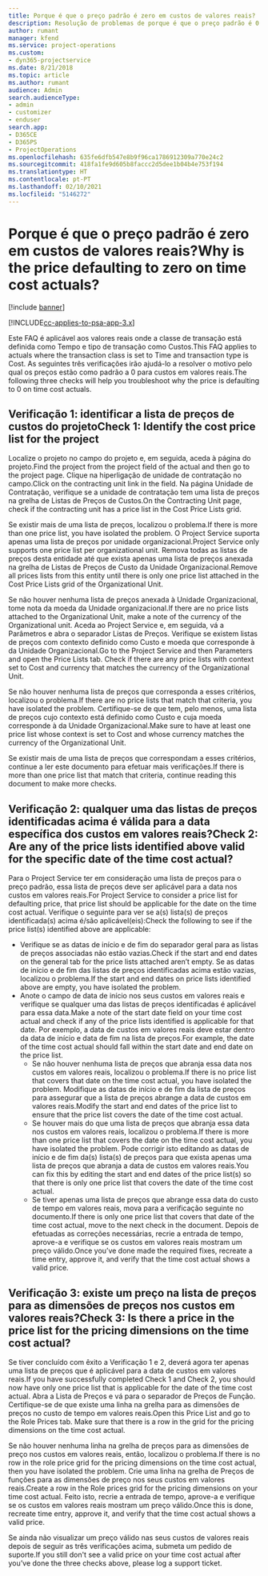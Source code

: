 ```yaml
---
title: Porque é que o preço padrão é zero em custos de valores reais?
description: Resolução de problemas de porque é que o preço padrão é 0 para custos de valores reais.
author: rumant
manager: kfend
ms.service: project-operations
ms.custom:
- dyn365-projectservice
ms.date: 8/21/2018
ms.topic: article
ms.author: rumant
audience: Admin
search.audienceType:
- admin
- customizer
- enduser
search.app:
- D365CE
- D365PS
- ProjectOperations
ms.openlocfilehash: 635fe6dfb547e8b9f96ca1786912309a770e24c2
ms.sourcegitcommit: 418fa1fe9d605b8faccc2d5dee1b04b4e753f194
ms.translationtype: HT
ms.contentlocale: pt-PT
ms.lasthandoff: 02/10/2021
ms.locfileid: "5146272"
---
```

# <a name="why-is-the-price-defaulting-to-zero-on-time-cost-actuals"></a><span data-ttu-id="4e6c0-103">Porque é que o preço padrão é zero em custos de valores reais?</span><span class="sxs-lookup"><span data-stu-id="4e6c0-103">Why is the price defaulting to zero on time cost actuals?</span></span>

[!include [banner](../includes/psa-now-project-operations.md)]

[!INCLUDE[cc-applies-to-psa-app-3.x](../includes/cc-applies-to-psa-app-3x.md)]

<span data-ttu-id="4e6c0-104">Este FAQ é aplicável aos valores reais onde a classe de transação está definida como Tempo e tipo de transação como Custos.</span><span class="sxs-lookup"><span data-stu-id="4e6c0-104">This FAQ applies to actuals where the transaction class is set to Time and transaction type is Cost.</span></span> <span data-ttu-id="4e6c0-105">As seguintes três verificações irão ajudá-lo a resolver o motivo pelo qual os preços estão como padrão a 0 para custos em valores reais.</span><span class="sxs-lookup"><span data-stu-id="4e6c0-105">The following three checks will help you troubleshoot why the price is defaulting to 0 on time cost actuals.</span></span>
 
## <a name="check-1-identify-the-cost-price-list-for-the-project"></a><span data-ttu-id="4e6c0-106">Verificação 1: identificar a lista de preços de custos do projeto</span><span class="sxs-lookup"><span data-stu-id="4e6c0-106">Check 1: Identify the cost price list for the project</span></span>

<span data-ttu-id="4e6c0-107">Localize o projeto no campo do projeto e, em seguida, aceda à página do projeto.</span><span class="sxs-lookup"><span data-stu-id="4e6c0-107">Find the project from the project field of the actual and then go to the project page.</span></span> <span data-ttu-id="4e6c0-108">Clique na hiperligação de unidade de contratação no campo.</span><span class="sxs-lookup"><span data-stu-id="4e6c0-108">Click on the contracting unit link in the field.</span></span> <span data-ttu-id="4e6c0-109">Na página Unidade de Contratação, verifique se a unidade de contratação tem uma lista de preços na grelha de Listas de Preços de Custos.</span><span class="sxs-lookup"><span data-stu-id="4e6c0-109">On the Contracting Unit page, check if the contracting unit has a price list in the Cost Price Lists grid.</span></span>

<span data-ttu-id="4e6c0-110">Se existir mais de uma lista de preços, localizou o problema.</span><span class="sxs-lookup"><span data-stu-id="4e6c0-110">If there is more than one price list, you have isolated the problem.</span></span> <span data-ttu-id="4e6c0-111">O Project Service suporta apenas uma lista de preços por unidade organizacional.</span><span class="sxs-lookup"><span data-stu-id="4e6c0-111">Project Service only supports one price list per organizational unit.</span></span> <span data-ttu-id="4e6c0-112">Remova todas as listas de preços desta entidade até que exista apenas uma lista de preços anexada na grelha de Listas de Preços de Custo da Unidade Organizacional.</span><span class="sxs-lookup"><span data-stu-id="4e6c0-112">Remove all prices lists from this entity until there is only one price list attached in the Cost Price Lists grid of the Organizational Unit.</span></span>

<span data-ttu-id="4e6c0-113">Se não houver nenhuma lista de preços anexada à Unidade Organizacional, tome nota da moeda da Unidade organizacional.</span><span class="sxs-lookup"><span data-stu-id="4e6c0-113">If there are no price lists attached to the Organizational Unit, make a note of the currency of the Organizational unit.</span></span> <span data-ttu-id="4e6c0-114">Aceda ao Project Service e, em seguida, vá a Parâmetros e abra o separador Listas de Preços. Verifique se existem listas de preços com contexto definido como Custo e moeda que corresponde à da Unidade Organizacional.</span><span class="sxs-lookup"><span data-stu-id="4e6c0-114">Go to the Project Service and then Parameters and open the Price Lists tab. Check if there are any price lists with context set to Cost and currency that matches the currency of the Organizational Unit.</span></span>
 
<span data-ttu-id="4e6c0-115">Se não houver nenhuma lista de preços que corresponda a esses critérios, localizou o problema.</span><span class="sxs-lookup"><span data-stu-id="4e6c0-115">If there are no price lists that match that criteria, you have isolated the problem.</span></span> <span data-ttu-id="4e6c0-116">Certifique-se de que tem, pelo menos, uma lista de preços cujo contexto está definido como Custo e cuja moeda corresponde à da Unidade Organizacional.</span><span class="sxs-lookup"><span data-stu-id="4e6c0-116">Make sure to have at least one price list whose context is set to Cost and whose currency matches the currency of the Organizational Unit.</span></span>

<span data-ttu-id="4e6c0-117">Se existir mais de uma lista de preços que correspondam a esses critérios, continue a ler este documento para efetuar mais verificações.</span><span class="sxs-lookup"><span data-stu-id="4e6c0-117">If there is more than one price list that match that criteria, continue reading this document to make more checks.</span></span>

## <a name="check-2-are-any-of-the-price-lists-identified-above-valid-for-the-specific-date-of-the-time-cost-actual"></a><span data-ttu-id="4e6c0-118">Verificação 2: qualquer uma das listas de preços identificadas acima é válida para a data específica dos custos em valores reais?</span><span class="sxs-lookup"><span data-stu-id="4e6c0-118">Check 2: Are any of the price lists identified above valid for the specific date of the time cost actual?</span></span>

<span data-ttu-id="4e6c0-119">Para o Project Service ter em consideração uma lista de preços para o preço padrão, essa lista de preços deve ser aplicável para a data nos custos em valores reais.</span><span class="sxs-lookup"><span data-stu-id="4e6c0-119">For Project Service to consider a price list for defaulting price, that price list should be applicable for the date on the time cost actual.</span></span> <span data-ttu-id="4e6c0-120">Verifique o seguinte para ver se a(s) lista(s) de preços identificada(s) acima é/são aplicável(eis):</span><span class="sxs-lookup"><span data-stu-id="4e6c0-120">Check the following to see if the price list(s) identified above are applicable:</span></span>

- <span data-ttu-id="4e6c0-121">Verifique se as datas de início e de fim do separador geral para as listas de preços associadas não estão vazias.</span><span class="sxs-lookup"><span data-stu-id="4e6c0-121">Check if the start and end dates on the general tab for the price lists attached aren’t empty.</span></span> <span data-ttu-id="4e6c0-122">Se as datas de início e de fim das listas de preços identificadas acima estão vazias, localizou o problema.</span><span class="sxs-lookup"><span data-stu-id="4e6c0-122">If the start and end dates on price lists identified above are empty, you have isolated the problem.</span></span> 
- <span data-ttu-id="4e6c0-123">Anote o campo de data de início nos seus custos em valores reais e verifique se qualquer uma das listas de preços identificadas é aplicável para essa data.</span><span class="sxs-lookup"><span data-stu-id="4e6c0-123">Make a note of the start date field on your time cost actual and check if any of the price lists identified is applicable for that date.</span></span> <span data-ttu-id="4e6c0-124">Por exemplo, a data de custos em valores reais deve estar dentro da data de início e data de fim na lista de preços.</span><span class="sxs-lookup"><span data-stu-id="4e6c0-124">For example, the date of the time cost actual should fall within the start date and end date on the price list.</span></span> 
    - <span data-ttu-id="4e6c0-125">Se não houver nenhuma lista de preços que abranja essa data nos custos em valores reais, localizou o problema.</span><span class="sxs-lookup"><span data-stu-id="4e6c0-125">If there is no price list that covers that date on the time cost actual, you have isolated the problem.</span></span> <span data-ttu-id="4e6c0-126">Modifique as datas de início e de fim da lista de preços para assegurar que a lista de preços abrange a data de custos em valores reais.</span><span class="sxs-lookup"><span data-stu-id="4e6c0-126">Modify the start and end dates of the price list to ensure that the price list covers the date of the time cost actual.</span></span> 
    - <span data-ttu-id="4e6c0-127">Se houver mais do que uma lista de preços que abranja essa data nos custos em valores reais, localizou o problema.</span><span class="sxs-lookup"><span data-stu-id="4e6c0-127">If there is more than one price list that covers the date on the time cost actual, you have isolated the problem.</span></span> <span data-ttu-id="4e6c0-128">Pode corrigir isto editando as datas de início e de fim da(s) lista(s) de preços para que exista apenas uma lista de preços que abranja a data de custos em valores reais.</span><span class="sxs-lookup"><span data-stu-id="4e6c0-128">You can fix this by editing the start and end dates of the price list(s) so that there is only one price list that covers the date of the time cost actual.</span></span> 
    - <span data-ttu-id="4e6c0-129">Se tiver apenas uma lista de preços que abrange essa data do custo de tempo em valores reais, mova para a verificação seguinte no documento.</span><span class="sxs-lookup"><span data-stu-id="4e6c0-129">If there is only one price list that covers that date of the time cost actual, move to the next check in the document.</span></span>
<span data-ttu-id="4e6c0-130">Depois de efetuadas as correções necessárias, recrie a entrada de tempo, aprove-a e verifique se os custos em valores reais mostram um preço válido.</span><span class="sxs-lookup"><span data-stu-id="4e6c0-130">Once you’ve done made the required fixes, recreate a time entry, approve it, and verify that the time cost actual shows a valid price.</span></span>

## <a name="check-3-is-there-a-price-in-the-price-list-for-the-pricing-dimensions-on-the-time-cost-actual"></a><span data-ttu-id="4e6c0-131">Verificação 3: existe um preço na lista de preços para as dimensões de preços nos custos em valores reais?</span><span class="sxs-lookup"><span data-stu-id="4e6c0-131">Check 3: Is there a price in the price list for the pricing dimensions on the time cost actual?</span></span>

<span data-ttu-id="4e6c0-132">Se tiver concluído com êxito a Verificação 1 e 2, deverá agora ter apenas uma lista de preços que é aplicável para a data de custos em valores reais.</span><span class="sxs-lookup"><span data-stu-id="4e6c0-132">If you have successfully completed Check 1 and Check 2, you should now have only one price list that is applicable for the date of the time cost actual.</span></span> <span data-ttu-id="4e6c0-133">Abra a Lista de Preços e vá para o separador de Preços de Função. Certifique-se de que existe uma linha na grelha para as dimensões de preços no custo de tempo em valores reais.</span><span class="sxs-lookup"><span data-stu-id="4e6c0-133">Open this Price List and go to the Role Prices tab. Make sure that there is a row in the grid for the pricing dimensions on the time cost actual.</span></span>

<span data-ttu-id="4e6c0-134">Se não houver nenhuma linha na grelha de preços para as dimensões de preço nos custos em valores reais, então, localizou o problema.</span><span class="sxs-lookup"><span data-stu-id="4e6c0-134">If there is no row in the role price grid for the pricing dimensions on the time cost actual, then you have isolated the problem.</span></span> <span data-ttu-id="4e6c0-135">Crie uma linha na grelha de Preços de funções para as dimensões de preço nos seus custos em valores reais.</span><span class="sxs-lookup"><span data-stu-id="4e6c0-135">Create a row in the Role prices grid for the pricing dimensions on your time cost actual.</span></span> <span data-ttu-id="4e6c0-136">Feito isto, recrie a entrada de tempo, aprove-a e verifique se os custos em valores reais mostram um preço válido.</span><span class="sxs-lookup"><span data-stu-id="4e6c0-136">Once this is done, recreate time entry, approve it, and verify that the time cost actual shows a valid price.</span></span>
 
<span data-ttu-id="4e6c0-137">Se ainda não visualizar um preço válido nas seus custos de valores reais depois de seguir as três verificações acima, submeta um pedido de suporte.</span><span class="sxs-lookup"><span data-stu-id="4e6c0-137">If you still don't see a valid price on your time cost actual after you’ve done the three checks above, please log a support ticket.</span></span>




